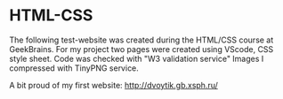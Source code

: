 # HTML-CSS

The following test-website was created during the HTML/CSS course at GeekBrains.
For my project two pages were created using VScode, CSS style sheet.
Code was checked with "W3 validation service"
Images I compressed with TinyPNG service.

A bit proud of my first website: http://dvoytik.gb.xsph.ru/
